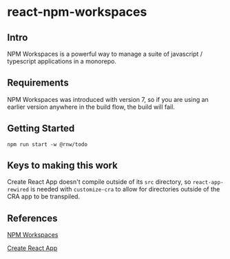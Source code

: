 # react-npm-workspaces

## Intro

NPM Workspaces is a powerful way to manage a suite of javascript / typescript applications in a monorepo.

## Requirements

NPM Workspaces was introduced with version 7, so if you are using an earlier version anywhere in the build flow, the build will fail.

## Getting Started

```
npm run start -w @rnw/todo
```

## Keys to making this work

Create React App doesn't compile outside of its `src` directory, so `react-app-rewired` is needed with `customize-cra` to allow for directories outside of the CRA app to be transpiled.

## References

[NPM Workspaces](https://docs.npmjs.com/cli/v9/using-npm/workspaces?v=true)

[Create React App](https://create-react-app.dev/docs/getting-started/)
